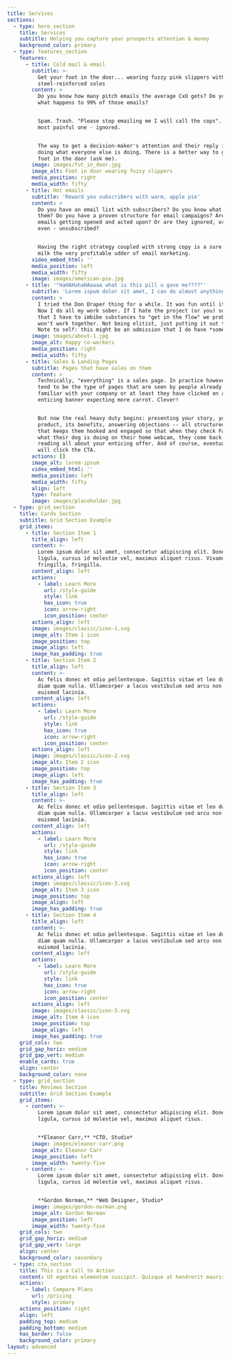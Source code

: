 ```yaml
---
title: Services
sections:
  - type: hero_section
    title: Services
    subtitle: Helping you capture your prospects attention & money
    background_color: primary
  - type: features_section
    features:
      - title: Cold mail & email
        subtitle: >-
          Get your foot in the door... wearing fuzzy pink slippers with
          steel-reinforced soles
        content: >
          Do you know how many pitch emails the average CxO gets? Do you know
          what happens to 99% of those emails?


          Spam. Trash. "Please stop emailing me I will call the cops". Or the
          most painful one - ignored.


          The way to get a decision-maker's attention and their reply is not by
          doing what everyone else is doing. There is a better way to get your
          foot in the door (ask me).
        image: images/fut_in_door.jpg
        image_alt: Foot in door wearing fuzzy slippers
        media_position: right
        media_width: fifty
      - title: Hot emails
        subtitle: 'Reward you subscribers with warm, apple pie'
        content: >
          Do you have an email list with subscribers? Do you know what to send
          them? Do you have a proven structure for email campaigns? Are your
          emails getting opened and acted upon? Or are they ignored, or worse
          even - unsubscribed?


          Having the right strategy coupled with strong copy is a sure way to
          milk the very profitable udder of email marketing.
        video_embed_html: ''
        media_position: left
        media_width: fifty
        image: images/american-pie.jpg
      - title: '"HaHAHahaHAaaaa what is this pill u gave me????"'
        subtitle: 'Lorem ispum dolor sit amet, I can do almost anything'
        content: >
          I tried the Don Draper thing for a while. It was fun until it wasn't.
          Now I do all my work sober. If I hate the project (or you) so much
          that I have to imbibe substances to "get in the flow" we probably
          won't work together. Not being elitist, just putting it out there.
          Note to self: this might be an admission that I do have *some* values.
        image: images/about-1.jpg
        image_alt: Happy co-workers
        media_position: right
        media_width: fifty
      - title: Sales & Landing Pages
        subtitle: Pages that have sales on them
        content: >
          Technically, "everything" is a sales page. In practice however, these
          tend to be the type of pages that are seen by people already somewhat
          familiar with your company or at least they have clicked on a very
          enticing banner expecting more carrot. Clever!


          But now the real heavy duty begins: presenting your story, your
          product, its benefits, answering objections -- all structured in a way
          that keeps them hooked and engaged so that when they check Facebook or
          what their dog is doing on their home webcam, they come back to resume
          reading all about your enticing offer. And of course, eventually they
          will click the CTA.
        actions: []
        image_alt: lorem-ipsum
        video_embed_html: ''
        media_position: left
        media_width: fifty
        align: left
        type: feature
        image: images/placeholder.jpg
  - type: grid_section
    title: Cards Section
    subtitle: Grid Section Example
    grid_items:
      - title: Section Item 1
        title_align: left
        content: >-
          Lorem ipsum dolor sit amet, consectetur adipiscing elit. Donec nisl
          ligula, cursus id molestie vel, maximus aliquet risus. Vivamus in nibh
          fringilla, fringilla.
        content_align: left
        actions:
          - label: Learn More
            url: /style-guide
            style: link
            has_icon: true
            icon: arrow-right
            icon_position: center
        actions_align: left
        image: images/classic/icon-1.svg
        image_alt: Item 1 icon
        image_position: top
        image_align: left
        image_has_padding: true
      - title: Section Item 2
        title_align: left
        content: >-
          Ac felis donec et odio pellentesque. Sagittis vitae et leo duis ut
          diam quam nulla. Ullamcorper a lacus vestibulum sed arcu non odio
          euismod lacinia.
        content_align: left
        actions:
          - label: Learn More
            url: /style-guide
            style: link
            has_icon: true
            icon: arrow-right
            icon_position: center
        actions_align: left
        image: images/classic/icon-2.svg
        image_alt: Item 2 icon
        image_position: top
        image_align: left
        image_has_padding: true
      - title: Section Item 3
        title_align: left
        content: >-
          Ac felis donec et odio pellentesque. Sagittis vitae et leo duis ut
          diam quam nulla. Ullamcorper a lacus vestibulum sed arcu non odio
          euismod lacinia.
        content_align: left
        actions:
          - label: Learn More
            url: /style-guide
            style: link
            has_icon: true
            icon: arrow-right
            icon_position: center
        actions_align: left
        image: images/classic/icon-3.svg
        image_alt: Item 3 icon
        image_position: top
        image_align: left
        image_has_padding: true
      - title: Section Item 4
        title_align: left
        content: >-
          Ac felis donec et odio pellentesque. Sagittis vitae et leo duis ut
          diam quam nulla. Ullamcorper a lacus vestibulum sed arcu non odio
          euismod lacinia.
        content_align: left
        actions:
          - label: Learn More
            url: /style-guide
            style: link
            has_icon: true
            icon: arrow-right
            icon_position: center
        actions_align: left
        image: images/classic/icon-3.svg
        image_alt: Item 4 icon
        image_position: top
        image_align: left
        image_has_padding: true
    grid_cols: two
    grid_gap_horiz: medium
    grid_gap_vert: medium
    enable_cards: true
    align: center
    background_color: none
  - type: grid_section
    title: Reviews Section
    subtitle: Grid Section Example
    grid_items:
      - content: >-
          Lorem ipsum dolor sit amet, consectetur adipiscing elit. Donec nisl
          ligula, cursus id molestie vel, maximus aliquet risus.


          **Eleanor Carr,** *CTO, Studio*
        image: images/eleanor-carr.png
        image_alt: Eleanor Carr
        image_position: left
        image_width: twenty-five
      - content: >-
          Lorem ipsum dolor sit amet, consectetur adipiscing elit. Donec nisl
          ligula, cursus id molestie vel, maximus aliquet risus.


          **Gordon Norman,** *Web Designer, Studio*
        image: images/gordon-norman.png
        image_alt: Gordon Norman
        image_position: left
        image_width: twenty-five
    grid_cols: two
    grid_gap_horiz: medium
    grid_gap_vert: large
    align: center
    background_color: secondary
  - type: cta_section
    title: This is a Call to Action
    content: Ut egestas elementum suscipit. Quisque at hendrerit mauris.
    actions:
      - label: Compare Plans
        url: /pricing
        style: primary
    actions_position: right
    align: left
    padding_top: medium
    padding_bottom: medium
    has_border: false
    background_color: primary
layout: advanced
---
```

